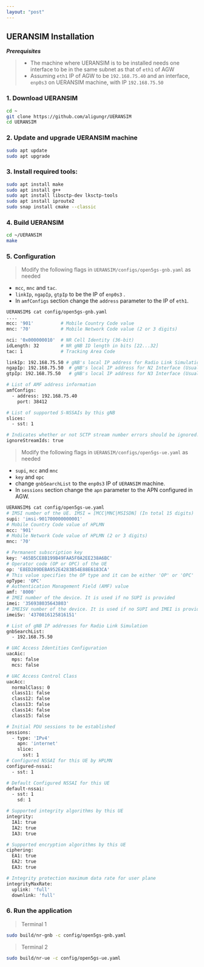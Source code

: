 ```yaml
---
layout: "post"
---
```


## UERANSIM Installation
***Prerequisites*** 
> * The machine where UERANSIM is to be installed needs one interface to be in the same subnet as that of `eth1` of AGW
> * Assuming `eth1` IP of AGW to be `192.168.75.40` and an interface, `enp0s3` on UERANSIM machine, with IP `192.168.75.50`

### 1. Download UERANSIM
```bash
cd ~
git clone https://github.com/aligungr/UERANSIM
cd UERANSIM
```
### 2. Update and upgrade UERANSIM machine
```bash
sudo apt update
sudo apt upgrade
```
### 3. Install required tools:
```bash
sudo apt install make
sudo apt install g++
sudo apt install libsctp-dev lksctp-tools
sudo apt install iproute2
sudo snap install cmake --classic
```
### 4. Build UERANSIM
```bash
cd ~/UERANSIM
make
```
### 5. Configuration
> Modify the following flags in `UERANSIM/configs/open5gs-gnb.yaml` as needed
  * `mcc`, `mnc` and `tac`.
  * `linkIp`, `ngapIp`, `gtpIp` to be the IP of `enp0s3` .
  * In `amfConfigs` section change the `address` parameter to the IP of `eth1`.

```bash
UERANSIM$ cat config/open5gs-gnb.yaml
....
mcc: '901'          # Mobile Country Code value
mnc: '70'           # Mobile Network Code value (2 or 3 digits)

nci: '0x000000010'  # NR Cell Identity (36-bit)
idLength: 32        # NR gNB ID length in bits [22...32]
tac: 1              # Tracking Area Code

linkIp: 192.168.75.50 # gNB's local IP address for Radio Link Simulation (Usually same with local IP)
ngapIp: 192.168.75.50  # gNB's local IP address for N2 Interface (Usually same with local IP)
gtpIp: 192.168.75.50   # gNB's local IP address for N3 Interface (Usually same with local IP)

# List of AMF address information
amfConfigs:
  - address: 192.168.75.40
    port: 38412

# List of supported S-NSSAIs by this gNB
slices:
  - sst: 1

# Indicates whether or not SCTP stream number errors should be ignored.
ignoreStreamIds: true
```

> Modify the following flags in `UERANSIM/configs/open5gs-ue.yaml` as needed
  *  `supi`, `mcc` and `mnc`
  * `key` and `opc`
  * change `gnbSearchList` to the `enp0s3` IP of `UERANSIM` machine.
  * In `sessions` section change the `apn` parameter to the APN configured in AGW.

```bash
UERANSIM$ cat config/open5gs-ue.yaml
# IMSI number of the UE. IMSI = [MCC|MNC|MSISDN] (In total 15 digits)
supi: 'imsi-901700000000001'
# Mobile Country Code value of HPLMN
mcc: '901'
# Mobile Network Code value of HPLMN (2 or 3 digits)
mnc: '70'

# Permanent subscription key
key: '465B5CE8B199B49FAA5F0A2EE238A6BC'
# Operator code (OP or OPC) of the UE
op: 'E8ED289DEBA952E4283B54E88E6183CA'
# This value specifies the OP type and it can be either 'OP' or 'OPC'
opType: 'OPC'
# Authentication Management Field (AMF) value
amf: '8000'
# IMEI number of the device. It is used if no SUPI is provided
imei: '356938035643803'
# IMEISV number of the device. It is used if no SUPI and IMEI is provided
imeiSv: '4370816125816151'

# List of gNB IP addresses for Radio Link Simulation
gnbSearchList:
  - 192.168.75.50

# UAC Access Identities Configuration
uacAic:
  mps: false
  mcs: false

# UAC Access Control Class
uacAcc:
  normalClass: 0
  class11: false
  class12: false
  class13: false
  class14: false
  class15: false

# Initial PDU sessions to be established
sessions:
  - type: 'IPv4'
    apn: 'internet'
    slice:
      sst: 1
# Configured NSSAI for this UE by HPLMN
configured-nssai:
  - sst: 1

# Default Configured NSSAI for this UE
default-nssai:
  - sst: 1
    sd: 1

# Supported integrity algorithms by this UE
integrity:
  IA1: true
  IA2: true
  IA3: true

# Supported encryption algorithms by this UE
ciphering:
  EA1: true
  EA2: true
  EA3: true

# Integrity protection maximum data rate for user plane
integrityMaxRate:
  uplink: 'full'
  downlink: 'full'
```

### 6. Run the application
> Terminal 1
```bash
sudo build/nr-gnb -c config/open5gs-gnb.yaml
```
> Terminal 2
```bash
sudo build/nr-ue -c config/open5gs-ue.yaml
```
